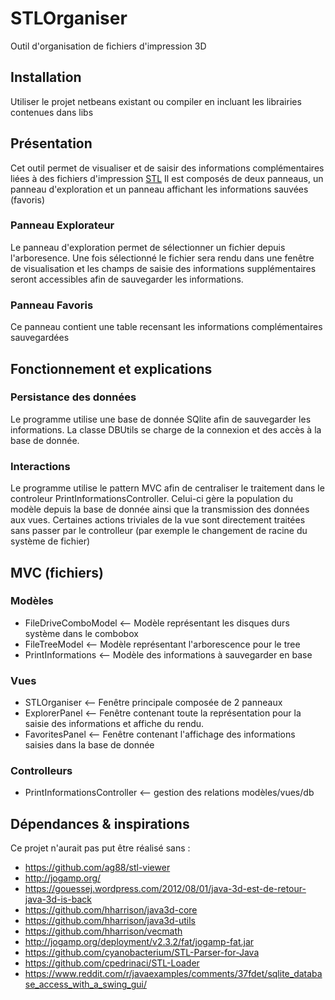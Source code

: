 # STLOrganiser
Outil d'organisation de fichiers d'impression 3D
## Installation 
Utiliser le projet netbeans existant ou compiler en incluant les librairies contenues dans libs
## Présentation 
Cet outil permet de visualiser et de saisir des informations complémentaires liées à des fichiers d'impression [STL](http://en.wikipedia.org/wiki/STL_(file_format))
Il est composés de deux panneaus, un panneau d'exploration et un panneau affichant les informations sauvées (favoris)
### Panneau Explorateur
Le panneau d'exploration permet de sélectionner un fichier depuis l'arboresence. Une fois sélectionné le fichier sera rendu dans une fenêtre de visualisation et les champs de saisie des informations supplémentaires seront accessibles afin de sauvegarder les informations.

### Panneau Favoris
Ce panneau contient une table recensant les informations complémentaires sauvegardées

## Fonctionnement et explications
### Persistance des données
Le programme utilise une base de donnée SQlite afin de sauvegarder les informations. La classe DBUtils se charge de la connexion et des accès à la base de donnée.
### Interactions
Le programme utilise le pattern MVC afin de centraliser le traitement dans le controleur PrintInformationsController. Celui-ci gère la population du modèle depuis la base de donnée ainsi que la transmission des données aux vues.
Certaines actions triviales de la vue sont directement traitées sans passer par le controlleur (par exemple le changement de racine du système de fichier)

## MVC (fichiers)
### Modèles 
- FileDriveComboModel <-- Modèle représentant les disques durs système dans le combobox
- FileTreeModel <-- Modèle représentant l'arborescence pour le tree
- PrintInformations <-- Modèle des informations à sauvegarder en base

### Vues
- STLOrganiser <-- Fenêtre principale composée de 2 panneaux
- ExplorerPanel <-- Fenêtre contenant toute la représentation pour la saisie des informations et affiche du rendu.
- FavoritesPanel <-- Fenêtre contenant l'affichage des informations saisies dans la base de donnée
### Controlleurs
- PrintInformationsController <-- gestion des relations modèles/vues/db


## Dépendances & inspirations
Ce projet n'aurait pas put être réalisé sans :
- https://github.com/ag88/stl-viewer
- http://jogamp.org/
- https://gouessej.wordpress.com/2012/08/01/java-3d-est-de-retour-java-3d-is-back
- https://github.com/hharrison/java3d-core
- https://github.com/hharrison/java3d-utils
- https://github.com/hharrison/vecmath
- http://jogamp.org/deployment/v2.3.2/fat/jogamp-fat.jar
- https://github.com/cyanobacterium/STL-Parser-for-Java
- https://github.com/cpedrinaci/STL-Loader
- https://www.reddit.com/r/javaexamples/comments/37fdet/sqlite_database_access_with_a_swing_gui/


